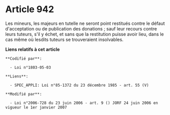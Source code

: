 # Article 942

Les mineurs, les majeurs en tutelle ne seront point restitués contre le défaut d'acceptation ou de publication des
donations ; sauf leur recours contre leurs tuteurs, s'il y échet, et sans que la restitution puisse avoir lieu, dans le cas
même où lesdits tuteurs se trouveraient insolvables.

**Liens relatifs à cet article**

	**Codifié par**:

	  - Loi n°1803-05-03

	**Liens**:

	  - SPEC_APPLI: Loi n°85-1372 du 23 décembre 1985 - art. 55 (V)

	**Modifié par**:

	  - Loi n°2006-728 du 23 juin 2006 - art. 9 () JORF 24 juin 2006 en vigueur le 1er janvier 2007
